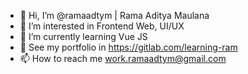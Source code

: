 - 👋 Hi, I’m @ramaadtym | Rama Aditya Maulana
- 👀 I’m interested in Frontend Web, UI/UX
- 🌱 I’m currently learning Vue JS
- 💞️ See my portfolio in https://gitlab.com/learning-ram
- 📫 How to reach me work.ramaadtym@gmail.com

<!---
ramaadtym/ramaadtym is a ✨ special ✨ repository because its `README.md` (this file) appears on your GitHub profile.
You can click the Preview link to take a look at your changes.
--->
